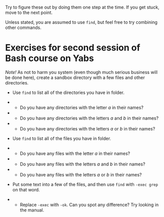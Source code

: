 Try to figure these out by doing them one step at the time. If you get stuck, move to the next point.

Unless stated, you are assumed to use `find`, but feel free to try combining other commands.

# Exercises for second session of Bash course on Yabs #

*Note!* As not to harm you system (even though much serious business will be done here), create a sandbox directory with a few files and other directories.

* Use `find` to list all of the directories you have in folder.

* * Do you have any directories with the letter _a_ in their names?

* * Do you have any directories with the letters _a_ and _b_ in their names?

* * Do you have any directories with the letters _a_ or _b_ in their names?

* Use `find` to list all of the files you have in folder.

* * Do you have any files with the letter _a_ in their names?

* * Do you have any files with the letters _a_ and _b_ in their names?

* * Do you have any files with the letters _a_ or _b_ in their names?

* Put some text into a few of the files, and then use `find` with `-exec grep` on that word.

* * Replace `-exec` with `-ok`. Can you spot any difference? Try looking in the manual.

